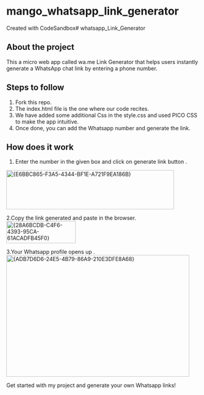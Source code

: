 # mango_whatsapp_link_generator
Created with CodeSandbox# whatsapp_Link_Generator
## About the project
This a micro web app called wa.me Link Generator that helps users instantly generate a WhatsApp chat link by entering a phone number.

## Steps to follow
1. Fork this repo.
2. The index.html file is the one where our code recites.
3. We have added some additional Css in the style.css and used PICO CSS to make the app intuitive.
4. Once done, you can add the Whatsapp number and generate the link.

## How does it work

1. Enter the number in the given box and click on generate link button .
 <img width="440" height="103" alt="{E6BBC865-F3A5-4344-BF1E-A721F9EA186B}" src="https://github.com/user-attachments/assets/a209b48b-dfc3-4dbe-a080-38f6de423f5a" />
 
2.Copy the link generated and paste in the browser.
<img width="182" height="58" alt="{28A6BCDB-C4F6-4393-95CA-61ACADFB45F0}" src="https://github.com/user-attachments/assets/17ae6d66-2f26-48c7-ba77-b264c5c37d19" />

3.Your Whatsapp profile opens up .
<img width="480" height="320" alt="{ADB7D6D6-24E5-4B79-86A9-210E3DFE8A68}" src="https://github.com/user-attachments/assets/de70360d-2428-4da0-b764-c779b32548b9" />

Get started with my project and generate your own Whatsapp links!


